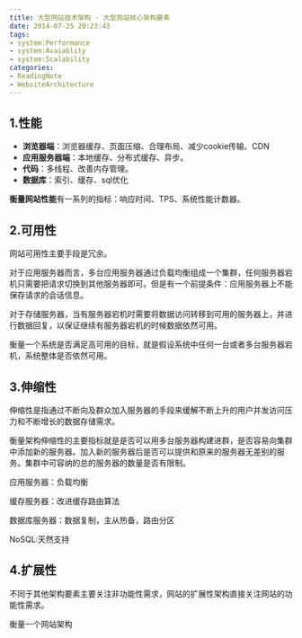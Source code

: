 ```yaml
---
title: 大型网站技术架构 - 大型网站核心架构要素
date: 2014-07-25 20:23:43
tags:
- system:Performance
- system:Avaiablity
- system:Scalability
categories:
- ReadingNote
- WebsiteArchitecture
---
```


## 1.性能

- **浏览器端**：浏览器缓存、页面压缩、合理布局、减少cookie传输、CDN
- **应用服务器端**：本地缓存、分布式缓存、异步。
- **代码**：多线程、改善内存管理。
- **数据库**：索引、缓存、sql优化

**衡量网站性能**有一系列的指标：响应时间、TPS、系统性能计数器。

## 2.可用性

网站可用性主要手段是冗余。

对于应用服务器而言，多台应用服务器通过负载均衡组成一个集群，任何服务器宕机只需要把请求切换到其他服务器即可。但是有一个前提条件：应用服务器上不能保存请求的会话信息。

对于存储服务器，当有服务器宕机时需要将数据访问转移到可用的服务器上，并进行数据回复，以保证继续有服务器宕机的时候数据依然可用。

衡量一个系统是否满足高可用的目标，就是假设系统中任何一台或者多台服务器宕机，系统整体是否依然可用。

## 3.伸缩性

伸缩性是指通过不断向及群众加入服务器的手段来缓解不断上升的用户并发访问压力和不断增长的数据存储需求。

衡量架构伸缩性的主要指标就是是否可以用多台服务器构建进群，是否容易向集群中添加新的服务器。加入新的服务器后是否可以提供和原来的服务器无差别的服务。集群中可容纳的总的服务器的数量是否有限制。

应用服务器：负载均衡

缓存服务器：改进缓存路由算法

数据库服务器：数据复制，主从热备，路由分区

NoSQL:天然支持

## 4.扩展性

不同于其他架构要素主要关注非功能性需求，网站的扩展性架构直接关注网站的功能性需求。

衡量一个网站架构

 